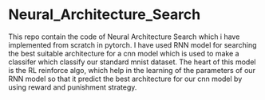 # Neural_Architecture_Search
This repo contain the code of Neural Architecture Search which i have implemented from scratch in pytorch. I have used RNN model for searching the best suitable architecture for a cnn model which is used to make a classifer which classify our standard mnist dataset. The heart of this model is the RL reinforce algo, which help in the learning of the parameters of our RNN model so that it predict the best architecture for our cnn model by using reward and punishment strategy.
